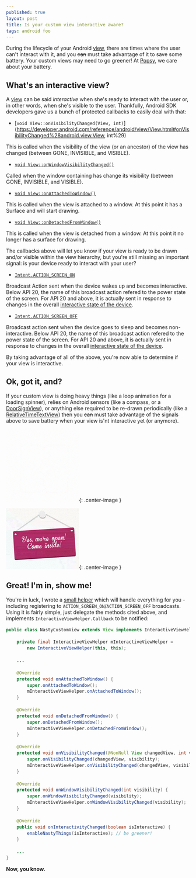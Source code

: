 ```yaml
---
published: true
layout: post
title: Is your custom view interactive aware?
tags: android foo
---
```

During the lifecycle of your Android [view](https://developer.android.com/reference/android/view/View.html), there are times where the user can't interact with it, and you ~~can~~ must take advantage of it to save some battery. Your custom views may need to go greener! At [Popsy](https://play.google.com/store/apps/details?id=com.mypopsy.android), we care about your battery.

## What's an interactive view?

A [view](https://developer.android.com/reference/android/view/View.html) can be said _interactive_ when she's ready to interact with the user or, in other words, when she's visible to the user. Thankfully, Android SDK developers gave us a bunch of protected callbacks to easily deal with that:


*  [`void View::onVisibilityChanged(View, int)`](https://developer.android.com/reference/android/view/View.html#onVisibilityChanged%28android.view.View, int%29)

 This is called when the visibility of the view (or an ancestor) of the view has changed (between GONE, INVISIBLE, and VISIBLE).
 
* [`void View::onWindowVisibilityChanged()`](https://developer.android.com/reference/android/view/View.html#onWindowVisibilityChanged%28int%29)

 Called when the window containing has change its visibility (between GONE, INVISIBLE, and VISIBLE).
 
* [`void View::onAttachedToWindow()`](https://developer.android.com/reference/android/view/View.html#onAttachedToWindow%28%29)

 This is called when the view is attached to a window. At this point it has a Surface and will start drawing.

* [`void View::onDetachedFromWindow()`](https://developer.android.com/reference/android/view/View.html#onDetachedToWindow%28%29) 

 This is called when the view is detached from a window. At this point it no longer has a surface for drawing.

The callbacks above will let you know if your view is ready to be drawn and/or visible within the view hierarchy, but you're still missing an important signal: is your device ready to interact with your user?

* [`Intent.ACTION_SCREEN_ON`](https://developer.android.com/reference/android/content/Intent.html#ACTION_SCREEN_ON)

 Broadcast Action sent when the device wakes up and becomes interactive. Below API 20, the name of this broadcast action refered to the power state of the screen. For API 20 and above, it is actually sent in response to changes in the overall [interactive state of the device](https://developer.android.com/reference/android/os/PowerManager.html#isInteractive%28%29).
 
* [`Intent.ACTION_SCREEN_OFF`](https://developer.android.com/reference/android/content/Intent.html#ACTION_SCREEN_OFF)

 Broadcast action sent when the device goes to sleep and becomes non-interactive. Below API 20, the name of this broadcast action refered to the power state of the screen. For API 20 and above, it is actually sent in response to changes in the overall [interactive state of the device](https://developer.android.com/reference/android/os/PowerManager.html#isInteractive%28%29).


By taking advantage of all of the above, you're now able to determine if your view is interactive.


## Ok, got it, and?

If your custom view is doing heavy things (like a loop animation for a loading spinner), relies on Android sensors (like a compass, or a [DoorSignView](https://www.github.com/renaudcerrato/DoorSignView)), or anything else required to be re-drawn periodically (like a [RelativeTimeTextView](https://github.com/curioustechizen/android-ago/blob/master/android-ago/src/com/github/curioustechizen/ago/RelativeTimeTextView.java)) then you ~~can~~ must take advantage of the signals above to save battery when your view is'nt interactive yet (or anymore).

![](/images/spinner.gif){: .center-image }

![](/images/doorsign.gif){: .center-image }


## Great! I'm in, show me!

You're in luck, I wrote a [small helper](https://gist.github.com/renaudcerrato/746e039700ac5eeaaea40808666e239f) which will handle everything for you - including registering to `ACTION_SCREEN_ON`/`ACTION_SCREEN_OFF` broadcasts. Using it is fairly simple, just delegate the methods cited above, and implements `InteractiveViewHelper.Callback` to be notified:

```java
public class NastyCustomView extends View implements InteractiveViewHelper.Callback {

	private final InteractiveViewHelper mInteractiveViewHelper = 
		new InteractiveViewHelper(this, this);

	...
    
    @Override
    protected void onAttachedToWindow() {
        super.onAttachedToWindow();
        mInteractiveViewHelper.onAttachedToWindow();
    }

    @Override
    protected void onDetachedFromWindow() {
        super.onDetachedFromWindow();
        mInteractiveViewHelper.onDetachedFromWindow();
    }

    @Override
    protected void onVisibilityChanged(@NonNull View changedView, int visibility) {
        super.onVisibilityChanged(changedView, visibility);
        mInteractiveViewHelper.onVisibilityChanged(changedView, visibility);
    }

    @Override
    protected void onWindowVisibilityChanged(int visibility) {
        super.onWindowVisibilityChanged(visibility);
        mInteractiveViewHelper.onWindowVisibilityChanged(visibility);
    }

    @Override
    public void onInteractivityChanged(boolean isInteractive) {
        enableNastyThings(isInteractive); // be greener!
    }
    
    ...
}
```

**Now, you know.**













